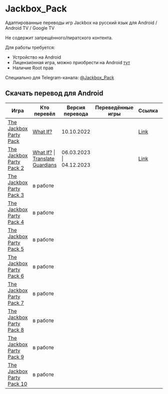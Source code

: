 # Jackbox_Pack
Адаптированные переводы игр Jackbox на русский язык для Android / Android TV / Google TV

Не содержит запрещённого/пиратского контента.

Для работы требуется:
- Устройство на Android
- Лицензионная игра, можно приобрести на Android [тут](https://play.google.com/store/apps/developer?id=Jackbox+Games,+Inc.)
- Наличие Root прав
  
Специально для Telegram-канала: [@Jackbox_Pack](https://t.me/Jackbox_Pack)


## Скачать перевод для Android
| Игра | Кто перевёл | Версия перевода | Переведённые игры | Ссылка | Примечание
| ------------- | ------------- | ------------- | ------------- | ------------- | ------------- |
| [The Jackbox Party Pack](https://play.google.com/store/apps/details?id=com.jackboxgames.JackboxPartyLoaderFull) | [What If?](https://whatif.one/)  | 10.10.2022 || [Link](https://github.com/qwertykolea/Jackbox_Pack/releases/download/JPP1/TJPP1_WhatIF_10.10.2022-RD_12.12.2023_17.52.zip) |
| [The Jackbox Party Pack 2](https://play.google.com/store/apps/details?id=com.jackboxgames.JBPP2Loader) | [What If?](https://whatif.one/) \| [Translate Guardians](https://www.trgu.ru/) |06.03.2023 \| 04.12.2023 || [Link](https://github.com/qwertykolea/Jackbox_Pack/releases/download/JPP2/TJPP2_WhatIF_06.03.2023-TG_04.12.2023-RD_28.12.2023_1404.zip) | + MP3-Бред v3.3 |
| [The Jackbox Party Pack 3](https://play.google.com/store/apps/details?id=com.jackboxgames.TJPP3Loader) | в работе |||
| [The Jackbox Party Pack 4](https://play.google.com/store/apps/details?id=com.jackboxgames.TJPP4Loader) | в работе |||
| [The Jackbox Party Pack 5](https://play.google.com/store/apps/details?id=com.jackboxgames.TJPP5Loader) | в работе |||
| [The Jackbox Party Pack 6](https://play.google.com/store/apps/details?id=com.jackboxgames.TJPP6Loader) | в работе |||
| [The Jackbox Party Pack 7](https://play.google.com/store/apps/details?id=com.jackboxgames.TJPP7Loader) | в работе |||
| [The Jackbox Party Pack 8](https://play.google.com/store/apps/developer?id=Jackbox+Games,+Inc.) | в работе |||
| [The Jackbox Party Pack 9](https://play.google.com/store/apps/developer?id=Jackbox+Games,+Inc.) | в работе |||
| [The Jackbox Party Pack 10](https://play.google.com/store/apps/developer?id=Jackbox+Games,+Inc.) | в работе |||
